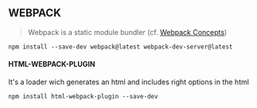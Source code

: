 
## WEBPACK  ##
> Webpack is a static module bundler (cf. [Webpack Concepts](https://webpack.js.org/concepts/))

`npm install --save-dev webpack@latest webpack-dev-server@latest` 

#### HTML-WEBPACK-PLUGIN
It's a loader wich generates an html and includes right options in the html

`npm install html-webpack-plugin --save-dev`